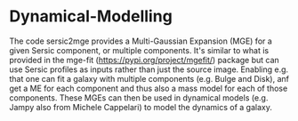 # Dynamical-Modelling
The code sersic2mge provides a Multi-Gaussian Expansion (MGE) for a given Sersic component, or multiple components. It's similar to what is provided in the mge-fit (https://pypi.org/project/mgefit/) package but can use Sersic profiles as inputs rather than just the source image. Enabling e.g. that one can fit a galaxy with multiple components (e.g. Bulge and Disk), anf get a ME for each component and thus also a mass model for each of those components. These MGEs can then be used in dynamical models (e.g. Jampy also from Michele Cappelari) to model the dynamics of a galaxy.
